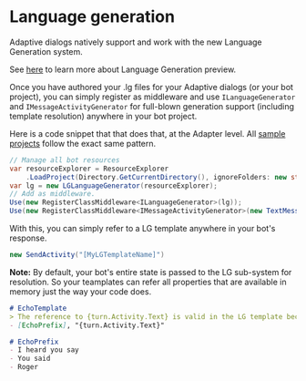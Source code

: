 # Language generation

Adaptive dialogs natively support and work with the new Language Generation system. 

See [here][1] to learn more about Language Generation preview.

Once you have authored your .lg files for your Adaptive dialogs (or your bot project), you can simply register as middleware and use  `ILanguageGenerator` and `IMessageActivityGenerator` for full-blown generation support (including template resolution) anywhere in your bot project.

Here is a code snippet that that does that, at the Adapter level. All [sample projects][2] follow the exact same pattern.

``` C#
// Manage all bot resources
var resourceExplorer = ResourceExplorer
    .LoadProject(Directory.GetCurrentDirectory(), ignoreFolders: new string[] { "models" });
var lg = new LGLanguageGenerator(resourceExplorer);
// Add as middleware.
Use(new RegisterClassMiddleware<ILanguageGenerator>(lg));
Use(new RegisterClassMiddleware<IMessageActivityGenerator>(new TextMessageActivityGenerator(lg)));
```

With this, you can simply refer to a LG template anywhere in your bot's response. 

``` C#
new SendActivity("[MyLGTemplateName]")
```

**Note:** By default, your bot's entire state is passed to the LG sub-system for resolution. So your teamplates can refer all properties that are available in memory just the way your code does.

``` markdown
# EchoTemplate
> The reference to {turn.Activity.Text} is valid in the LG template because bot state is passed in on all template evaluation calls.
- [EchoPrefix], "{turn.Activity.Text}"

# EchoPrefix
- I heard you say
- You said
- Roger
```

[1]:../../language-generation/language-generation.md
[2]:../csharp_dotnetcore


